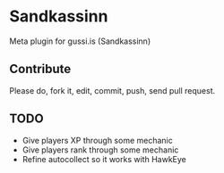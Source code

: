 Sandkassinn
===========
Meta plugin for gussi.is (Sandkassinn)

Contribute
----------
Please do, fork it, edit, commit, push, send pull request.

TODO
----
* Give players XP through some mechanic
* Give players rank through some mechanic
* Refine autocollect so it works with HawkEye